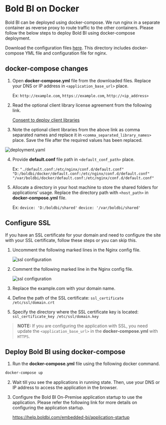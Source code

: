 # Bold BI on Docker

Bold BI can be deployed using docker-compose. We run nginx in a separate container as reverse proxy to route traffic to the other containers. Please follow the below steps to deploy Bold BI using docker-compose deployment.

Download the configuration files [here](deploy/). This directory includes docker-compose YML file and configuration file for nginx.

## docker-compose changes

1. Open **docker-compose.yml** file from the downloaded files. Replace your DNS or IP address in `<application_base_url>` place.
    
    Ex: `http://example.com`, `https://example.com`, `http://<ip_address>`

2. Read the optional client library license agreement from the following link.

    [Consent to deploy client libraries](consent-to-deploy-client-libraries.md)

3. Note the optional client libraries from the above link as comma separated names and replace it in `<comma_separated_library_names>` place. Save the file after the required values has been replaced.

![deployment.yaml](images/deployment_yaml.png) 

4. Provide **default.conf** file path in `<default_conf_path>` place.

    Ex: `"./default.conf:/etc/nginx/conf.d/default.conf"`
        `"D:/boldbi/docker/default.conf:/etc/nginx/conf.d/default.conf"`
        `"/var/boldbi/docker/default.conf:/etc/nginx/conf.d/default.conf"`

5. Allocate a directory in your host machine to store the shared folders for applications’ usage. Replace the directory path with `<host_path>` in **docker-compose.yml** file.

    Ex: `device: 'D:/boldbi/shared'`
        `device: '/var/boldbi/shared'`

## Configure SSL
If you have an SSL certificate for your domain and need to configure the site with your SSL certificate, follow these steps or you can skip this.

1. Uncomment the following marked lines in the Nginx config file.

    ![ssl configuration](/static/assets/embedded/setup/images/linux-ssl-configuration-uncomment.png)

2. Comment the following marked line in the Nginx config file.

    ![ssl configuration](/static/assets/embedded/setup/images/linux-ssl-configuration-comment.png)

3. Replace the example.com with your domain name.

4. Define the path of the SSL certificate: `ssl_certificate /etc/ssl/domain.crt`

5. Specify the directory where the SSL certificate key is located: `ssl_certificate_key /etc/ssl/domain.key`

> **NOTE:** If you are configuring the application with SSL, you need update the `<application_base_url>` in the **docker-compose.yml** with `HTTPS`.


## Deploy Bold BI using docker-compose

1. Run the **docker-compose.yml** file using the following docker command.

```sh
docker-compose up
```

2. Wait till you see the applications in running state. Then, use your DNS or IP address to access the application in the browser.

24.	Configure the Bold BI On-Premise application startup to use the application. Please refer the following link for more details on configuring the application startup.
    
    https://help.boldbi.com/embedded-bi/application-startup
